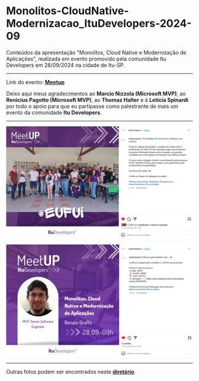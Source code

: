 # Monolitos-CloudNative-Modernizacao_ItuDevelopers-2024-09
Conteúdos da apresentação "Monolitos, Cloud Native e Modernização de Aplicações", realizada em evento promovido pela comunidade Itu Developers em 28/09/2024 na cidade de Itu-SP.

---

Link do evento: [**Meetup**](https://www.meetup.com/itu-developers/events/302936305/)

Deixo aqui meus agradecimentos ao **Marcio Nizzola (Microsoft MVP)**, ao **Renicius Pagotto (Microsoft MVP)**, ao **Thomaz Halter** e à **Letícia Spinardi** por todo o apoio para que eu partipasse como palestrante de mais um evento da comunidade **Itu Developers**.

---

![Foto final](img/foto-final.png)

![Divulgação](img/divulgacao.png)

---

Outras fotos podem ser encontrados neste [**diretório**](/img/).

